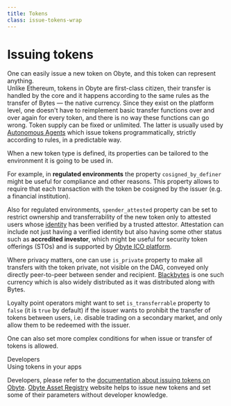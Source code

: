 ```yaml
---
title: Tokens
class: issue-tokens-wrap
---
```


# Issuing tokens
<div class="sub-block">
    One can easily issue a new token on Obyte, and this token can represent anything.
</div>
<div class="sub-text-block">
    Unlike Ethereum, tokens in Obyte are first-class citizen, their transfer is handled by the core and it happens according to the same rules as the transfer of Bytes &mdash; the native currency. Since they exist on the platform level, one doesn't have to reimplement basic transfer functions over and over again for every token, and there is no way these functions can go wrong.
    Token supply can be fixed or unlimited. The latter is usually used by <a href="/platform/autonomous-agents">Autonomous Agents</a> which issue tokens programmatically, strictly according to rules, in a predictable way.
</div>

When a new token type is defined, its properties can be tailored to the environment it is going to be used in.

<div class="white-block">
    <p>
        For example, in <b>regulated environments</b> the property <code>cosigned_by_definer</code> might be useful for compliance and other reasons. This property allows to require that each transaction with the token be cosigned by the issuer (e.g. a financial institution).
    </p>
    <p>
        Also for regulated environments, <code>spender_attested</code> property can be set to restrict ownership and 
        transferrability of the new token only to attested users whose <a href="/platform/identity">identity</a> 
        has been verified by a trusted attestor. Attestation can include not just having a verified identity but 
        also having some other status such as <b>accredited investor</b>, which might be useful for security 
        token offerings (STOs) and is supported by <a href="https://ico-platform.obyte.org">Obyte ICO platform</a>.
    </p>
    <p>
        Where privacy matters, one can use <code>is_private</code> property to make all transfers with the token 
        private, not visible on the DAG, conveyed only directly peer-to-peer between sender and recipient. 
        <a href="/platform/blackbytes">Blackbytes</a> is one such currency which is also widely distributed as it was distributed along with Bytes.
    </p>
    <p>
        Loyalty point operators might want to set <code>is_transferrable</code> property to <code>false</code> (it is
         <code>true</code> by default) if the issuer wants to prohibit the transfer of tokens between users, i.e. 
         disable trading on a secondary market, and only allow them to be redeemed with the issuer.    
    </p>
    <p>
        One can also set more complex conditions for when issue or transfer of tokens is allowed.
    </p>
</div>


<div class="dev-blog">
    <div class="dev-img-block">
        <img src="/user/themes/obyte/assets/issue-tokens/doc.svg" alt="">
    </div>
    <div class="info-block">
        <div class="cat">Developers</div>
        <div class="title">Using tokens in your apps</div>
        <p>
            Developers, please refer to the <a href="https://developer.obyte.org/issuing-assets-on-byteball">documentation about issuing tokens on Obyte</a>.
            <a target="_blank" href="https://obyte.app/#!/asset/order">Obyte Asset Registry</a> website helps to issue new tokens and set some of their parameters without developer knowledge.
        </p>
    </div>
</div>



